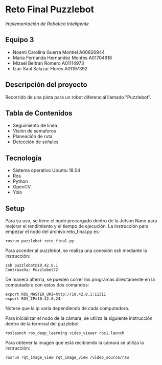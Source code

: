 # Reto Final Puzzlebot
<i>Implementación de Robótica inteligente</i>
## Equipo 3
* Noemi Carolina Guerra Montiel A00826944 
* Maria Fernanda Hernandez Montes A01704918 
* Mizael Beltran Romero A01114973 
* Izac Saul Salazar Flores A01197392

## Descripción del proyecto
Recorrido de una pista para un robot diferencial llamado "Puzzlebot".

## Tabla de Contenidos
* Seguimiento de linea 
* Visión de semaforos 
* Planeación de ruta 
* Detección de señales 

## Tecnología
* Sistema operativo Ubuntu 18.04
* Ros
* Python
* OpenCV
* Yolo

## Setup
Para su uso, se tiene el nodo precargado dentro de la Jetson Nano para mejorar el rendimiento y el tiempo de ejecución. La instrucción para empezar el nodo del archivo reto_final.py es:
```
rosrun puzzlebot reto_final.py
```

Para acceder al puzzlebot, se realiza una conexión ssh mediante la instrucción:
```
ssh puzzlebot@10.42.0.1
Contraseña: Puzzlebot72
```

De manera alterna, se pueden correr los programas directamente en la computadora con estos dos comandos:
```
export ROS_MASTER_URI=http://10.42.0.1:11311
export ROS_IP=10.42.0.24
```
Notese que la ip varía dependiendo de cada computadora.

Para inicializar el nodo de la cámara, se utiliza la siguiente instrucción dentro de la terminal del puzzlebot
```
roslaunch ros_deep_learning video_viewer.ros1.launch
```

Para obtener la imagen que está recibiendo la cámara se utiliza la instrucción:
```
rosrun rqt_image_view rqt_image_view /video_source/raw
```

